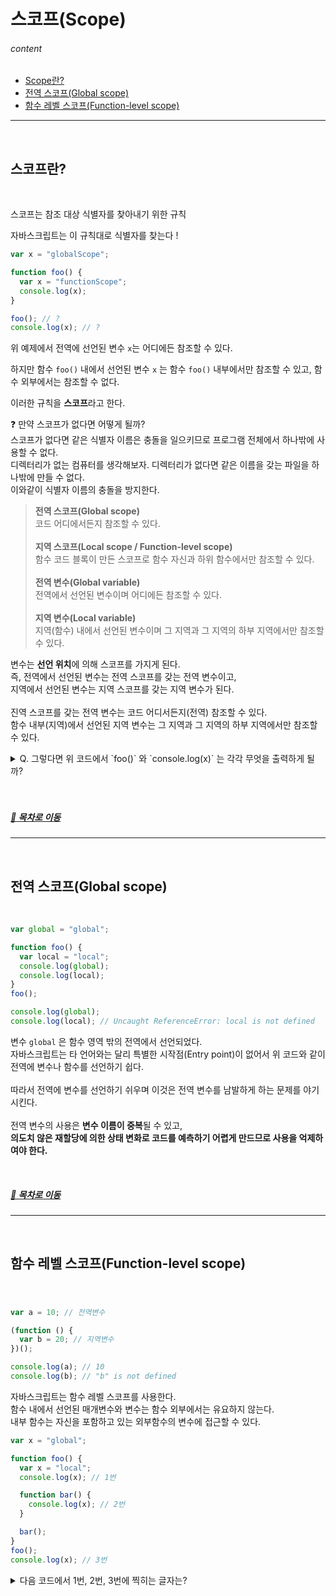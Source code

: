 # 스코프(Scope)

###### content

- [Scope란?]()
- [전역 스코프(Global scope)]()
- [함수 레벨 스코프(Function-level scope)]()

---

<br />

## 스코프란?

<br />

스코프는 참조 대상 식별자를 찾아내기 위한 규칙

자바스크립트는 이 규칙대로 식별자를 찾는다 !

```jsx
var x = "globalScope";

function foo() {
  var x = "functionScope";
  console.log(x);
}

foo(); // ?
console.log(x); // ?
```

위 예제에서 전역에 선언된 변수 `x`는 어디에든 참조할 수 있다.

하지만 함수 `foo()` 내에서 선언된 변수 `x` 는 함수 `foo()` 내부에서만 참조할 수 있고, 함수 외부에서는 참조할 수 없다.

이러한 규칙을 **스코프**라고 한다.

<aside>
❓ 만약 스코프가 없다면 어떻게 될까?
<br />
스코프가 없다면 같은 식별자 이름은 충돌을 일으키므로 프로그램 전체에서 하나밖에 사용할 수 없다.
<br />
디렉터리가 없는 컴퓨터를 생각해보자. 디렉터리가 없다면 같은 이름을 갖는 파일을 하나밖에 만들 수 없다.
<br />
이와같이 식별자 이름의 충돌을 방지한다.

> **전역 스코프(Global scope)**<br />
> 코드 어디에서든지 참조할 수 있다.<br /> <br />
> **지역 스코프(Local scope / Function-level scope)**<br />
> 함수 코드 블록이 만든 스코프로 함수 자신과 하위 함수에서만 참조할 수 있다.<br /><br />
> **전역 변수(Global variable)**<br />
> 전역에서 선언된 변수이며 어디에든 참조할 수 있다.<br /><br />
> **지역 변수(Local variable)**<br />
> 지역(함수) 내에서 선언된 변수이며 그 지역과 그 지역의 하부 지역에서만 참조할 수 있다.

변수는 **선언 위치**에 의해 스코프를 가지게 된다.<br />
즉, 전역에서 선언된 변수는 전역 스코프를 갖는 전역 변수이고,<br />
지역에서 선언된 변수는 지역 스코프를 갖는 지역 변수가 된다.
<br /><br />
진역 스코프를 갖는 전역 변수는 코드 어디서든지(전역) 참조할 수 있다.<br />
함수 내부(지역)에서 선언된 지역 변수는 그 지역과 그 지역의 하부 지역에서만 참조할 수 있다.

<details>
<summary>Q. 그렇다면 위 코드에서 `foo()` 와 `console.log(x)` 는 각각 무엇을 출력하게 될까?</summary>
    
    `foo()` ⇒ functionScope
    
    `console.log(x)` ⇒ globalScope
</details>
<br />

<br />

##### [🔼 목차로 이동]()

---

<br />

## 전역 스코프(Global scope)

<br />

```jsx
var global = "global";

function foo() {
  var local = "local";
  console.log(global);
  console.log(local);
}
foo();

console.log(global);
console.log(local); // Uncaught ReferenceError: local is not defined
```

변수 `global` 은 함수 영역 밖의 전역에서 선언되었다.<br />
자바스크립트는 타 언어와는 달리 특별한 시작점(Entry point)이 없어서 위 코드와 같이 전역에 변수나 함수를 선언하기 쉽다.<br /><br />
따라서 전역에 변수를 선언하기 쉬우며 이것은 전역 변수를 남발하게 하는 문제를 야기시킨다.<br /><br />
전역 변수의 사용은 **변수 이름이 중복**될 수 있고,<br />
**의도치 않은 재할당에 의한 상태 변화로 코드를 예측하기 어렵게 만드므로 사용을 억제하여야 한다.**
<br />

<br />

##### [🔼 목차로 이동]()

---

<br />

## 함수 레벨 스코프(Function-level scope)

<br />

###

```jsx
var a = 10; // 전역변수

(function () {
  var b = 20; // 지역변수
})();

console.log(a); // 10
console.log(b); // "b" is not defined
```

자바스크립트는 함수 레벨 스코프를 사용한다.<br />
함수 내에서 선언된 매개변수와 변수는 함수 외부에서는 유요하지 않는다.<br />
내부 함수는 자신을 포함하고 있는 외부함수의 변수에 접근할 수 있다.

```jsx
var x = "global";

function foo() {
  var x = "local";
  console.log(x); // 1번

  function bar() {
    console.log(x); // 2번
  }

  bar();
}
foo();
console.log(x); // 3번
```

<details>
<summary>다음 코드에서 1번, 2번, 3번에 찍히는 글자는?
</summary>
    
    1번: `local`
    
    2번: `local`
    
    3번: `global`
</details>
